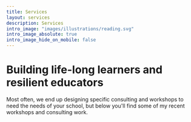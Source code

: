 ```yaml
---
title: Services
layout: services
description: Services
intro_image: "images/illustrations/reading.svg"
intro_image_absolute: true
intro_image_hide_on_mobile: false
---
```


# Building life-long learners and resilient educators

Most often, we end up designing specific consulting and workshops to need the needs of your school, but below you'll find some of my recent workshops and consulting work. 
